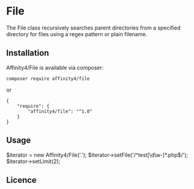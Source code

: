 # File
The File class recursively searches parent directories from a specified directory for files using a regex pattern or plain filename.

## Installation
Affinity4/File is available via composer:

`composer require affinity4/file`

or

```
{
    "require": {
        "affinity4/file": "^1.0"
    }
}
```

## Usage
$iterator = new Affinity4/File('.');
$iterator->setFile('/^test[\d\w-]*.php$/');
$iterator->setLimit(2);


## Licence
